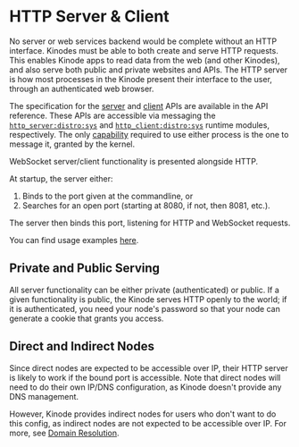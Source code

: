 # HTTP Server & Client

No server or web services backend would be complete without an HTTP interface.
Kinodes must be able to both create and serve HTTP requests.
This enables Kinode apps to read data from the web (and other Kinodes), and also serve both public and private websites and APIs.
The HTTP server is how most processes in the Kinode present their interface to the user, through an authenticated web browser.

The specification for the [server](./apis/http_server.md) and [client](./apis/http_client.md) APIs are available in the API reference.
These APIs are accessible via messaging the [`http_server:distro:sys`](https://github.com/kinode-dao/kinode/blob/main/kinode/src/http/server.rs) and [`http_client:distro:sys`](https://github.com/kinode-dao/kinode/blob/main/kinode/src/http/client.rs) runtime modules, respectively.
The only [capability](./process/capabilities.md) required to use either process is the one to message it, granted by the kernel.

WebSocket server/client functionality is presented alongside HTTP.

At startup, the server either:

1. Binds to the port given at the commandline, or
2. Searches for an open port (starting at 8080, if not, then 8081, etc.).

The server then binds this port, listening for HTTP and WebSocket requests.

You can find usage examples [here](./cookbook/talking_to_the_outside_world.md).

## Private and Public Serving

All server functionality can be either private (authenticated) or public.
If a given functionality is public, the Kinode serves HTTP openly to the world; if it is authenticated, you need your node's password so that your node can generate a cookie that grants you access.

## Direct and Indirect Nodes

Since direct nodes are expected to be accessible over IP, their HTTP server is likely to work if the bound port is accessible.
Note that direct nodes will need to do their own IP/DNS configuration, as Kinode doesn't provide any DNS management.

However, Kinode provides indirect nodes for users who don't want to do this config, as indirect nodes are not expected to be accessible over IP. For more, see [Domain Resolution](https://book.kinode.org/identity_system.html#domain-resolution).
